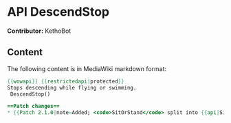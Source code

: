# API DescendStop

**Contributor:** KethoBot

## Content

The following content is in MediaWiki markdown format:

```mediawiki
{{wowapi}} {{restrictedapi|protected}}
Stops descending while flying or swimming.
 DescendStop()

==Patch changes==
* {{Patch 2.1.0|note=Added; <code>SitOrStand</code> split into {{api|SitStandOrDescendStart}} and this function.}}
```